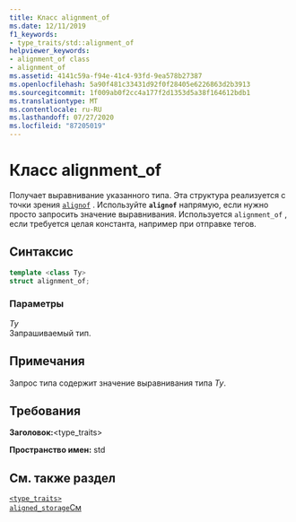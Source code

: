 ```yaml
---
title: Класс alignment_of
ms.date: 12/11/2019
f1_keywords:
- type_traits/std::alignment_of
helpviewer_keywords:
- alignment_of class
- alignment_of
ms.assetid: 4141c59a-f94e-41c4-93fd-9ea578b27387
ms.openlocfilehash: 5a90f481c33431d92f0f28405e6226863d2b3913
ms.sourcegitcommit: 1f009ab0f2cc4a177f2d1353d5a38f164612bdb1
ms.translationtype: MT
ms.contentlocale: ru-RU
ms.lasthandoff: 07/27/2020
ms.locfileid: "87205019"
---
```

# <a name="alignment_of-class"></a>Класс alignment_of

Получает выравнивание указанного типа. Эта структура реализуется с точки зрения [`alignof`](../cpp/alignment-cpp-declarations.md) . Используйте **`alignof`** напрямую, если нужно просто запросить значение выравнивания. Используется `alignment_of` , если требуется целая константа, например при отправке тегов.

## <a name="syntax"></a>Синтаксис

```cpp
template <class Ty>
struct alignment_of;
```

### <a name="parameters"></a>Параметры

*Ty*\
Запрашиваемый тип.

## <a name="remarks"></a>Примечания

Запрос типа содержит значение выравнивания типа *Ty*.

## <a name="requirements"></a>Требования

**Заголовок:**\<type_traits>

**Пространство имен:** std

## <a name="see-also"></a>См. также раздел

[`<type_traits>`](type-traits.md)\
[`aligned_storage`См](aligned-storage-class.md)
